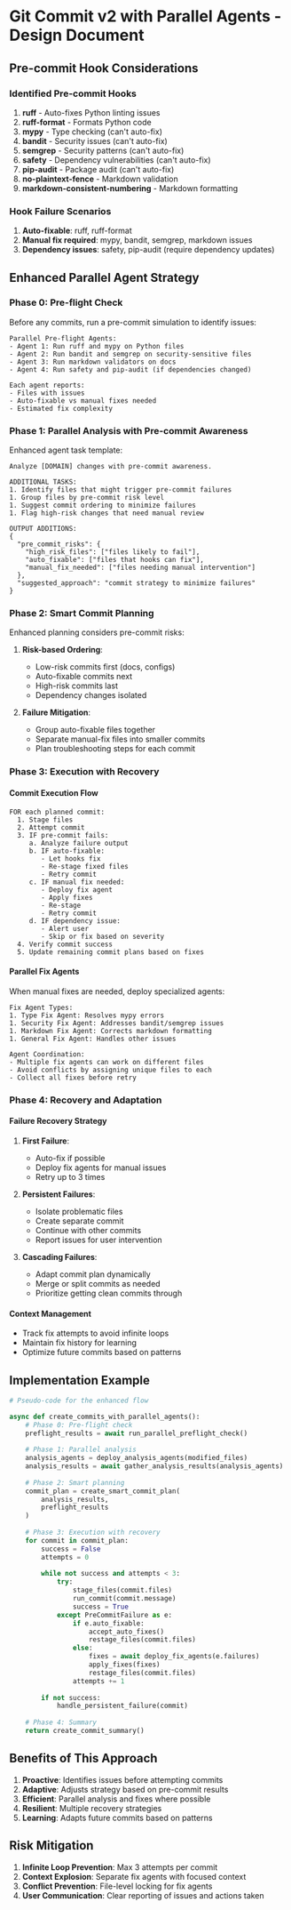 # Git Commit v2 with Parallel Agents - Design Document

## Pre-commit Hook Considerations

### Identified Pre-commit Hooks

1. **ruff** - Auto-fixes Python linting issues
1. **ruff-format** - Formats Python code
1. **mypy** - Type checking (can't auto-fix)
1. **bandit** - Security issues (can't auto-fix)
1. **semgrep** - Security patterns (can't auto-fix)
1. **safety** - Dependency vulnerabilities (can't auto-fix)
1. **pip-audit** - Package audit (can't auto-fix)
1. **no-plaintext-fence** - Markdown validation
1. **markdown-consistent-numbering** - Markdown formatting

### Hook Failure Scenarios

1. **Auto-fixable**: ruff, ruff-format
1. **Manual fix required**: mypy, bandit, semgrep, markdown issues
1. **Dependency issues**: safety, pip-audit (require dependency updates)

## Enhanced Parallel Agent Strategy

### Phase 0: Pre-flight Check

Before any commits, run a pre-commit simulation to identify issues:

```
Parallel Pre-flight Agents:
- Agent 1: Run ruff and mypy on Python files
- Agent 2: Run bandit and semgrep on security-sensitive files
- Agent 3: Run markdown validators on docs
- Agent 4: Run safety and pip-audit (if dependencies changed)

Each agent reports:
- Files with issues
- Auto-fixable vs manual fixes needed
- Estimated fix complexity
```

### Phase 1: Parallel Analysis with Pre-commit Awareness

Enhanced agent task template:

```
Analyze [DOMAIN] changes with pre-commit awareness.

ADDITIONAL TASKS:
1. Identify files that might trigger pre-commit failures
1. Group files by pre-commit risk level
1. Suggest commit ordering to minimize failures
1. Flag high-risk changes that need manual review

OUTPUT ADDITIONS:
{
  "pre_commit_risks": {
    "high_risk_files": ["files likely to fail"],
    "auto_fixable": ["files that hooks can fix"],
    "manual_fix_needed": ["files needing manual intervention"]
  },
  "suggested_approach": "commit strategy to minimize failures"
}
```

### Phase 2: Smart Commit Planning

Enhanced planning considers pre-commit risks:

1. **Risk-based Ordering**:
   - Low-risk commits first (docs, configs)
   - Auto-fixable commits next
   - High-risk commits last
   - Dependency changes isolated

1. **Failure Mitigation**:
   - Group auto-fixable files together
   - Separate manual-fix files into smaller commits
   - Plan troubleshooting steps for each commit

### Phase 3: Execution with Recovery

#### Commit Execution Flow

```
FOR each planned commit:
  1. Stage files
  2. Attempt commit
  3. IF pre-commit fails:
     a. Analyze failure output
     b. IF auto-fixable:
        - Let hooks fix
        - Re-stage fixed files
        - Retry commit
     c. IF manual fix needed:
        - Deploy fix agent
        - Apply fixes
        - Re-stage
        - Retry commit
     d. IF dependency issue:
        - Alert user
        - Skip or fix based on severity
  4. Verify commit success
  5. Update remaining commit plans based on fixes
```

#### Parallel Fix Agents

When manual fixes are needed, deploy specialized agents:

```
Fix Agent Types:
1. Type Fix Agent: Resolves mypy errors
1. Security Fix Agent: Addresses bandit/semgrep issues
1. Markdown Fix Agent: Corrects markdown formatting
1. General Fix Agent: Handles other issues

Agent Coordination:
- Multiple fix agents can work on different files
- Avoid conflicts by assigning unique files to each
- Collect all fixes before retry
```

### Phase 4: Recovery and Adaptation

#### Failure Recovery Strategy

1. **First Failure**:
   - Auto-fix if possible
   - Deploy fix agents for manual issues
   - Retry up to 3 times

1. **Persistent Failures**:
   - Isolate problematic files
   - Create separate commit
   - Continue with other commits
   - Report issues for user intervention

1. **Cascading Failures**:
   - Adapt commit plan dynamically
   - Merge or split commits as needed
   - Prioritize getting clean commits through

#### Context Management

- Track fix attempts to avoid infinite loops
- Maintain fix history for learning
- Optimize future commits based on patterns

## Implementation Example

```python
# Pseudo-code for the enhanced flow

async def create_commits_with_parallel_agents():
    # Phase 0: Pre-flight check
    preflight_results = await run_parallel_preflight_check()
    
    # Phase 1: Parallel analysis
    analysis_agents = deploy_analysis_agents(modified_files)
    analysis_results = await gather_analysis_results(analysis_agents)
    
    # Phase 2: Smart planning
    commit_plan = create_smart_commit_plan(
        analysis_results, 
        preflight_results
    )
    
    # Phase 3: Execution with recovery
    for commit in commit_plan:
        success = False
        attempts = 0
        
        while not success and attempts < 3:
            try:
                stage_files(commit.files)
                run_commit(commit.message)
                success = True
            except PreCommitFailure as e:
                if e.auto_fixable:
                    accept_auto_fixes()
                    restage_files(commit.files)
                else:
                    fixes = await deploy_fix_agents(e.failures)
                    apply_fixes(fixes)
                    restage_files(commit.files)
                attempts += 1
        
        if not success:
            handle_persistent_failure(commit)
    
    # Phase 4: Summary
    return create_commit_summary()
```

## Benefits of This Approach

1. **Proactive**: Identifies issues before attempting commits
1. **Adaptive**: Adjusts strategy based on pre-commit results  
1. **Efficient**: Parallel analysis and fixes where possible
1. **Resilient**: Multiple recovery strategies
1. **Learning**: Adapts future commits based on patterns

## Risk Mitigation

1. **Infinite Loop Prevention**: Max 3 attempts per commit
1. **Context Explosion**: Separate fix agents with focused context
1. **Conflict Prevention**: File-level locking for fix agents
1. **User Communication**: Clear reporting of issues and actions taken
